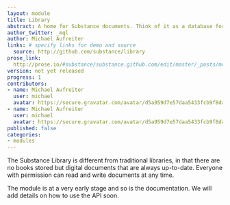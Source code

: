 ```yaml
---
layout: module
title: Library
abstract: A home for Substance documents. Think of it as a database for digital documents.
author_twitter: _mql
author: Michael Aufreiter
links: # specify links for demo and source
  source: http://github.com/substance/library
prose_link:
  http://prose.io/#substance/substance.github.com/edit/master/_posts/modules/0100-01-06-library.md
version: not yet released
progress: 1
contributors:
- name: Michael Aufreiter
  user: michael
  avatar: https://secure.gravatar.com/avatar/d5a959d7e57daa5433fcb9f8da40be4b?d=https://a248.e.akamai.net/assets.github.com%2Fimages%2Fgravatars%2Fgravatar-140.png
- name: Michael Aufreiter
  user: michael
  avatar: https://secure.gravatar.com/avatar/d5a959d7e57daa5433fcb9f8da40be4b?d=https://a248.e.akamai.net/assets.github.com%2Fimages%2Fgravatars%2Fgravatar-140.png
published: false
categories:
- modules
---
```



The Substance Library is different from traditional libraries, in that there are no books stored but digital documents that are always up-to-date. Everyone with permission can read and write documents at any time.

The module is at a very early stage and so is the documentation. We will add details on how to use the API soon.